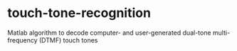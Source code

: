 touch-tone-recognition
======================

Matlab algorithm to decode computer- and user-generated dual-tone multi-frequency (DTMF) touch tones
